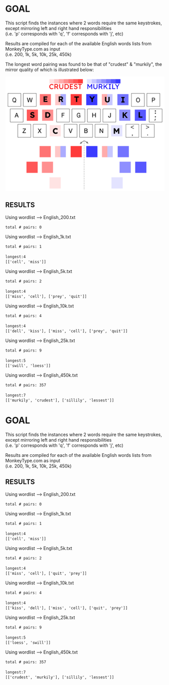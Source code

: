 
# GOAL

This script finds the instances where 2 words require the same keystrokes, except mirroring left and right hand responsibilities           
	(i.e. 'p' corresponds with 'q', 'f' corresponds with 'j', etc)


Results are compiled for each of the available English words lists from MonkeyType.com as input           
	(i.e. 200, 1k, 5k, 10k, 25k, 450k)

The longest word pairing was found to be that of "crudest" & "murkily", the mirror quality of which is illustrated below:

![alt text](https://github.com/conner-mcnicholas/mirrored_words/blob/main/mir.png?raw=true)


## RESULTS


Using wordlist --> English_200.txt

	total # pairs: 0


Using wordlist --> English_1k.txt

	total # pairs: 1

	longest:4
	[['cell', 'miss']]

Using wordlist --> English_5k.txt

	total # pairs: 2

	longest:4
	[['miss', 'cell'], ['prey', 'quit']]

Using wordlist --> English_10k.txt

	total # pairs: 4

	longest:4
	[['dell', 'kiss'], ['miss', 'cell'], ['prey', 'quit']]

Using wordlist --> English_25k.txt

	total # pairs: 9

	longest:5
	[['swill', 'loess']]

Using wordlist --> English_450k.txt

	total # pairs: 357

	longest:7
	[['murkily', 'crudest'], ['sillily', 'lessest']]

# GOAL

This script finds the instances where 2 words require the same keystrokes, except mirroring left and right hand responsibilities           
	(i.e. 'p' corresponds with 'q', 'f' corresponds with 'j', etc)


Results are compiled for each of the available English words lists from MonkeyType.com as input           
	(i.e. 200, 1k, 5k, 10k, 25k, 450k)


## RESULTS



Using wordlist --> English_200.txt

	total # pairs: 0


Using wordlist --> English_1k.txt

	total # pairs: 1

	longest:4
	[['cell', 'miss']]

Using wordlist --> English_5k.txt

	total # pairs: 2

	longest:4
	[['miss', 'cell'], ['quit', 'prey']]

Using wordlist --> English_10k.txt

	total # pairs: 4

	longest:4
	[['kiss', 'dell'], ['miss', 'cell'], ['quit', 'prey']]

Using wordlist --> English_25k.txt

	total # pairs: 9

	longest:5
	[['loess', 'swill']]

Using wordlist --> English_450k.txt

	total # pairs: 357

	longest:7
	[['crudest', 'murkily'], ['sillily', 'lessest']]
